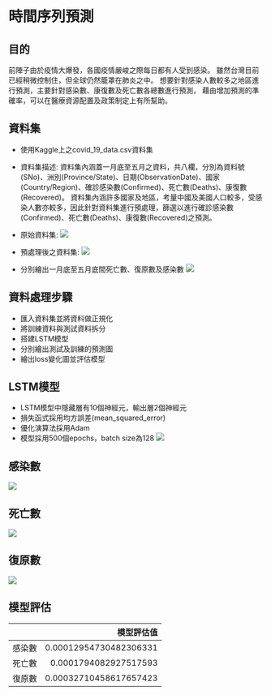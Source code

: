 # 時間序列預測
## 目的
前陣子由於疫情大爆發，各國疫情嚴峻之際每日都有人受到感染。
雖然台灣目前已經稍微控制住，但全球仍然籠罩在肺炎之中。
想要針對感染人數較多之地區進行預測，主要針對感染數、康復數及死亡數各總數進行預測， 
藉由增加預測的準確率，可以在醫療資源配置及政策制定上有所幫助。
## 資料集
* 使用Kaggle上之covid_19_data.csv資料集

* 資料集描述:
資料集內涵蓋一月底至五月之資料，共八欄，分別為資料號(SNo)、洲別(Province/State)、日期(ObservationDate)、國家(Country/Region)、確診感染數(Confirmed)、死亡數(Deaths)、康復數(Recovered)。
資料集內涵許多國家及地區，考量中國及美國人口較多，受感染人數亦較多，因此針對資料集進行預處理，篩選以進行確診感染數(Confirmed)、死亡數(Deaths)、康復數(Recovered)之預測。
* 原始資料集:
![](https://i.imgur.com/qQW3bNw.png)

* 預處理後之資料集:
![](https://i.imgur.com/1opc8AS.png)


* 分別繪出一月底至五月底間死亡數、復原數及感染數
![](https://i.imgur.com/O6CaSmi.png)
## 資料處理步驟
* 匯入資料集並將資料做正規化
* 將訓練資料與測試資料拆分
* 搭建LSTM模型
* 分別繪出測試及訓練的預測圖
* 繪出loss變化圖並評估模型
## LSTM模型
* LSTM模型中隱藏層有10個神經元，輸出層2個神經元
* 損失函式採用均方誤差(mean_squared_error)
* 優化演算法採用Adam
* 模型採用500個epochs，batch size為128
![](https://i.imgur.com/RgDGIL6.png)
## 感染數
![](https://i.imgur.com/FaTGQqd.png)
## 死亡數
![](https://i.imgur.com/cQnEl05.png)
## 復原數
![](https://i.imgur.com/Eb36qTA.png)
## 模型評估
|                                      | 模型評估值|
|:------------------------------------------|------------:|
| 感染數                   |        0.00012954730482306331|
| 死亡數                     |        0.0001794082927517593
| 復原數                  |       0.00032710458617657423|

